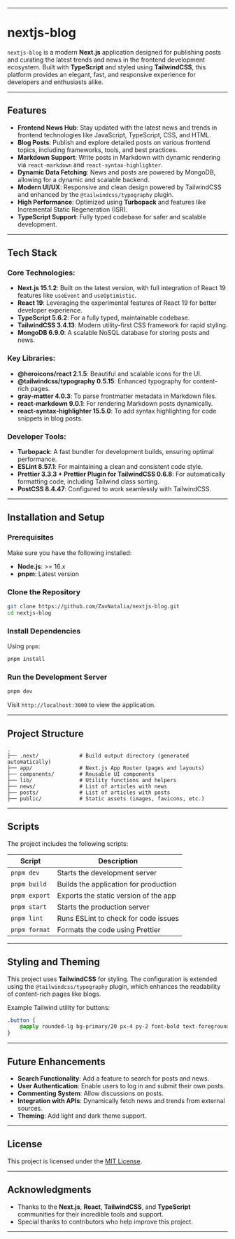 
---

# nextjs-blog

`nextjs-blog` is a modern **Next.js** application designed for publishing posts and curating the latest trends and news in the frontend development ecosystem. Built with **TypeScript** and styled using **TailwindCSS**, this platform provides an elegant, fast, and responsive experience for developers and enthusiasts alike.

---

## Features

- **Frontend News Hub**: Stay updated with the latest news and trends in frontend technologies like JavaScript, TypeScript, CSS, and HTML.
- **Blog Posts**: Publish and explore detailed posts on various frontend topics, including frameworks, tools, and best practices.
- **Markdown Support**: Write posts in Markdown with dynamic rendering via `react-markdown` and `react-syntax-highlighter`.
- **Dynamic Data Fetching**: News and posts are powered by MongoDB, allowing for a dynamic and scalable backend.
- **Modern UI/UX**: Responsive and clean design powered by TailwindCSS and enhanced by the `@tailwindcss/typography` plugin.
- **High Performance**: Optimized using **Turbopack** and features like Incremental Static Regeneration (ISR).
- **TypeScript Support**: Fully typed codebase for safer and scalable development.

---

## Tech Stack

### Core Technologies:
- **Next.js 15.1.2**: Built on the latest version, with full integration of React 19 features like `useEvent` and `useOptimistic`.
- **React 19**: Leveraging the experimental features of React 19 for better developer experience.
- **TypeScript 5.6.2**: For a fully typed, maintainable codebase.
- **TailwindCSS 3.4.13**: Modern utility-first CSS framework for rapid styling.
- **MongoDB 6.9.0**: A scalable NoSQL database for storing posts and news.

### Key Libraries:
- **@heroicons/react 2.1.5**: Beautiful and scalable icons for the UI.
- **@tailwindcss/typography 0.5.15**: Enhanced typography for content-rich pages.
- **gray-matter 4.0.3**: To parse frontmatter metadata in Markdown files.
- **react-markdown 9.0.1**: For rendering Markdown posts dynamically.
- **react-syntax-highlighter 15.5.0**: To add syntax highlighting for code snippets in blog posts.

### Developer Tools:
- **Turbopack**: A fast bundler for development builds, ensuring optimal performance.
- **ESLint 8.57.1**: For maintaining a clean and consistent code style.
- **Prettier 3.3.3 + Prettier Plugin for TailwindCSS 0.6.8**: For automatically formatting code, including Tailwind class sorting.
- **PostCSS 8.4.47**: Configured to work seamlessly with TailwindCSS.

---

## Installation and Setup

### Prerequisites

Make sure you have the following installed:

- **Node.js**: >= 16.x
- **pnpm**: Latest version

### Clone the Repository

```bash
git clone https://github.com/ZavNatalia/nextjs-blog.git
cd nextjs-blog
```

### Install Dependencies

Using `pnpm`:

```bash
pnpm install
```

### Run the Development Server

```bash
pnpm dev
```

Visit `http://localhost:3000` to view the application.

---

## Project Structure

```plaintext
.
├── .next/             # Build output directory (generated automatically)
├── app/               # Next.js App Router (pages and layouts)
├── components/        # Reusable UI components
├── lib/               # Utility functions and helpers
├── news/              # List of articles with news
├── posts/             # List of articles with posts
├── public/            # Static assets (images, favicons, etc.)
```

---

## Scripts

The project includes the following scripts:

| Script            | Description                                     |
|--------------------|-------------------------------------------------|
| `pnpm dev`        | Starts the development server                   |
| `pnpm build`      | Builds the application for production           |
| `pnpm export`     | Exports the static version of the app           |
| `pnpm start`      | Starts the production server                    |
| `pnpm lint`       | Runs ESLint to check for code issues            |
| `pnpm format`     | Formats the code using Prettier                 |

---

## Styling and Theming

This project uses **TailwindCSS** for styling. The configuration is extended using the `@tailwindcss/typography` plugin, which enhances the readability of content-rich pages like blogs.

Example Tailwind utility for buttons:

```css
.button {
    @apply rounded-lg bg-primary/20 px-4 py-2 font-bold text-foreground transition-colors duration-300 hover:bg-primary/10 focus:border-accent focus:outline-none focus:ring-2 focus:ring-accent;
}
```

---

## Future Enhancements

- **Search Functionality**: Add a feature to search for posts and news.
- **User Authentication**: Enable users to log in and submit their own posts.
- **Commenting System**: Allow discussions on posts.
- **Integration with APIs**: Dynamically fetch news and trends from external sources.
- **Theming**: Add light and dark theme support.

---

## License

This project is licensed under the [MIT License](LICENSE).

---

## Acknowledgments

- Thanks to the **Next.js**, **React**, **TailwindCSS**, and **TypeScript** communities for their incredible tools and support.
- Special thanks to contributors who help improve this project.

---